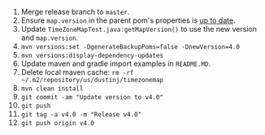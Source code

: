 1.  Merge release branch to `master`.
2.  Ensure `map.version` in the parent pom's properties is [up to date](https://github.com/evansiroky/timezone-boundary-builder/releases/).
3.  Update `TimeZoneMapTest.java:getMapVersion()` to use the new version and `map.version`.
4.  `mvn versions:set -DgenerateBackupPoms=false -DnewVersion=4.0`
5.  `mvn versions:display-dependency-updates`
6.  Update maven and gradle import examples in `README.MD`.
7.  Delete local maven cache: `rm -rf ~/.m2/repository/us/dustinj/timezonemap`
8.  `mvn clean install`
9.  `git commit -am "Update version to v4.0"`
10. `git push`
11. `git tag -a v4.0 -m "Release v4.0"`
12. `git push origin v4.0`